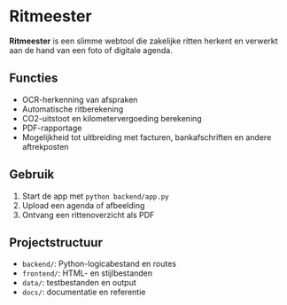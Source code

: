 # Ritmeester

**Ritmeester** is een slimme webtool die zakelijke ritten herkent en verwerkt aan de hand van een foto of digitale agenda.

## Functies
- OCR-herkenning van afspraken
- Automatische ritberekening
- CO2-uitstoot en kilometervergoeding berekening
- PDF-rapportage
- Mogelijkheid tot uitbreiding met facturen, bankafschriften en andere aftrekposten

## Gebruik
1. Start de app met `python backend/app.py`
2. Upload een agenda of afbeelding
3. Ontvang een rittenoverzicht als PDF

## Projectstructuur
- `backend/`: Python-logicabestand en routes
- `frontend/`: HTML- en stijlbestanden
- `data/`: testbestanden en output
- `docs/`: documentatie en referentie
